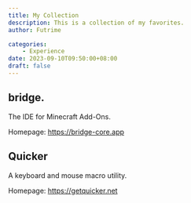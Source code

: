 ```yaml
---
title: My Collection
description: This is a collection of my favorites.
author: Futrime

categories:
    - Experience
date: 2023-09-10T09:50:00+08:00
draft: false
---
```


## bridge.

The IDE for Minecraft Add-Ons.

Homepage: <https://bridge-core.app>

## Quicker

A keyboard and mouse macro utility.

Homepage: <https://getquicker.net>
